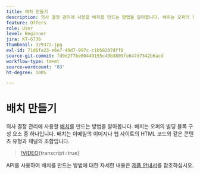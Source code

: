 ```yaml
---
title: 배치 만들기
description: 의사 결정 관리에 사용할 배치를 만드는 방법을 알아봅니다. 배치는 오퍼의 필수 빌딩 블록 구성 요소 중 하나입니다.
feature: Offers
role: User
level: Beginner
jira: KT-6736
thumbnail: 329372.jpg
exl-id: 71d6fa23-e6e7-49d7-997c-c1b58207dff0
source-git-commit: fd9d277be00449155c49b3809fe647d7342b6acd
workflow-type: tm+mt
source-wordcount: '83'
ht-degree: 100%

---
```


# 배치 만들기

의사 결정 관리에 사용할 [배치](https://experienceleague.adobe.com/docs/journey-optimizer/using/offer-decisioniong/create-components/creating-placements.html?lang=ko)를 만드는 방법을 알아봅니다. 배치는 오퍼의 빌딩 블록 구성 요소 중 하나입니다. 배치는 이메일의 이미지나 웹 사이트의 HTML 코드와 같은 콘텐츠 유형과 채널의 조합입니다.

>[!VIDEO](https://video.tv.adobe.com/v/329372?quality=12&learn=on){transcript=true}

API를 사용하여 배치를 만드는 방법에 대한 자세한 내용은 [제품 안내서](https://experienceleague.adobe.com/docs/journey-optimizer/using/offer-decisioniong/api-reference/offers-api/placements/create.html?lang=ko)를 참조하십시오.
